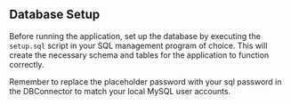 ## Database Setup

Before running the application, set up the database by executing the `setup.sql` script in your SQL management program of choice. This will create the necessary schema and tables for the application to function correctly.


Remember to replace the placeholder password with your sql password in the DBConnector to match your local MySQL user accounts.
